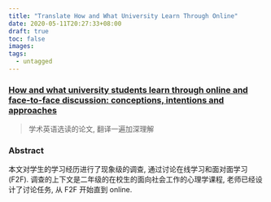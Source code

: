 ```yaml
---
title: "Translate How and What University Learn Through Online"
date: 2020-05-11T20:27:33+08:00
draft: true
toc: false
images:
tags:
  - untagged
---
```


### [How and what university students learn through online and face-to-face discussion: conceptions, intentions and approaches](http://www.academia.edu/download/50650395/j.1365-2729.2006.00173.x20161130-20871-zsntff.pdf)

> 学术英语选读的论文, 翻译一遍加深理解

### Abstract

本文对学生的学习经历进行了现象级的调查, 通过讨论在线学习和面对面学习(F2F). 调查的上下文是二年级的在校生的面向社会工作的心理学课程, 老师已经设计了讨论任务, 从 F2F 开始直到 online. 						

